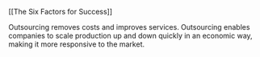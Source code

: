 
[[The Six Factors for Success]]

Outsourcing removes costs and improves services.
Outsourcing enables companies to scale production up and down quickly in an economic way, making it more responsive to the market.